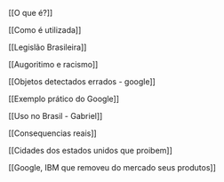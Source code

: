 [[O que é?]]

[[Como é utilizada]]

[[Legislão Brasileira]]

[[Augoritimo e racismo]]

[[Objetos detectados errados - google]]

[[Exemplo prático do Google]]

[[Uso no Brasil - Gabriel]]

[[Consequencias reais]]

[[Cidades dos estados unidos que proibem]]

[[Google, IBM que removeu do mercado seus produtos]]

